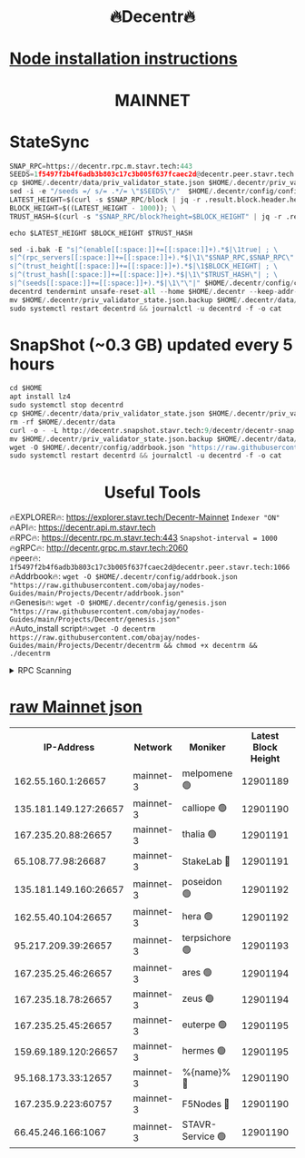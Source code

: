 <h1 align="center"> 🔥Decentr🔥</h1>

[Node installation instructions](https://github.com/obajay/nodes-Guides/tree/main/Projects/Decentr)
=
<h1 align="center"> MAINNET</h1>

# StateSync
```python
SNAP_RPC=https://decentr.rpc.m.stavr.tech:443
SEEDS=1f5497f2b4f6adb3b803c17c3b005f637fcaec2d@decentr.peer.stavr.tech:1066
cp $HOME/.decentr/data/priv_validator_state.json $HOME/.decentr/priv_validator_state.json.backup
sed -i -e "/seeds =/ s/= .*/= \"$SEEDS\"/"  $HOME/.decentr/config/config.toml
LATEST_HEIGHT=$(curl -s $SNAP_RPC/block | jq -r .result.block.header.height); \
BLOCK_HEIGHT=$((LATEST_HEIGHT - 1000)); \
TRUST_HASH=$(curl -s "$SNAP_RPC/block?height=$BLOCK_HEIGHT" | jq -r .result.block_id.hash)

echo $LATEST_HEIGHT $BLOCK_HEIGHT $TRUST_HASH

sed -i.bak -E "s|^(enable[[:space:]]+=[[:space:]]+).*$|\1true| ; \
s|^(rpc_servers[[:space:]]+=[[:space:]]+).*$|\1\"$SNAP_RPC,$SNAP_RPC\"| ; \
s|^(trust_height[[:space:]]+=[[:space:]]+).*$|\1$BLOCK_HEIGHT| ; \
s|^(trust_hash[[:space:]]+=[[:space:]]+).*$|\1\"$TRUST_HASH\"| ; \
s|^(seeds[[:space:]]+=[[:space:]]+).*$|\1\"\"|" $HOME/.decentr/config/config.toml
decentrd tendermint unsafe-reset-all --home $HOME/.decentr --keep-addr-book
mv $HOME/.decentr/priv_validator_state.json.backup $HOME/.decentr/data/priv_validator_state.json
sudo systemctl restart decentrd && journalctl -u decentrd -f -o cat
```
# SnapShot (~0.3 GB) updated every 5 hours
```python
cd $HOME
apt install lz4
sudo systemctl stop decentrd
cp $HOME/.decentr/data/priv_validator_state.json $HOME/.decentr/priv_validator_state.json.backup
rm -rf $HOME/.decentr/data
curl -o - -L http://decentr.snapshot.stavr.tech:9/decentr/decentr-snap.tar.lz4 | lz4 -c -d - | tar -x -C $HOME/.decentr --strip-components 2
mv $HOME/.decentr/priv_validator_state.json.backup $HOME/.decentr/data/priv_validator_state.json
wget -O $HOME/.decentr/config/addrbook.json "https://raw.githubusercontent.com/obajay/nodes-Guides/main/Projects/Decentr/addrbook.json"
sudo systemctl restart decentrd && journalctl -u decentrd -f -o cat
```

 <h1 align="center"> Useful Tools</h1>

🔥EXPLORER🔥:     https://explorer.stavr.tech/Decentr-Mainnet        `Indexer "ON"` \
🔥API🔥:          https://decentr.api.m.stavr.tech \
🔥RPC🔥:          https://decentr.rpc.m.stavr.tech:443              `Snapshot-interval = 1000` \
🔥gRPC🔥:         http://decentr.grpc.m.stavr.tech:2060 \
🔥peer🔥:         `1f5497f2b4f6adb3b803c17c3b005f637fcaec2d@decentr.peer.stavr.tech:1066` \
🔥Addrbook🔥:  `wget -O $HOME/.decentr/config/addrbook.json "https://raw.githubusercontent.com/obajay/nodes-Guides/main/Projects/Decentr/addrbook.json"` \
🔥Genesis🔥:  `wget -O $HOME/.decentr/config/genesis.json "https://raw.githubusercontent.com/obajay/nodes-Guides/main/Projects/Decentr/genesis.json"` \
🔥Auto_install script🔥:`wget -O decentrm https://raw.githubusercontent.com/obajay/nodes-Guides/main/Projects/Decentr/decentrm && chmod +x decentrm && ./decentrm`

<details>
<summary>RPC Scanning</summary>

<h2 align="center"> We scan nodes in real time every 4 hours. And we provide the final result of RPC endpoints.
We cannot influence the operation of these nodes in any way. </h2>


```python
If Voting Power is higher than 0 --> then the Node is a validator of the network and may be subject to attack and be a potential threat to the chain.
```
```python
We marked such validators with a red symbol
```

</details>

[raw Mainnet json](https://rpc-check.decentrm.stavr.tech/decentrm/rpc-decentrm-result.json)
=



<table><tr><th>IP-Address</th><th>Network</th><th>Moniker</th><th>Latest Block Height</th><th>Earliest Block Height</th><th>Catching Up</th><th>Tx Index</th><th>Voting Power</th><th>Scan Time</th></tr><tr><td>162.55.160.1:26657</td><td>mainnet-3</td><td>melpomene 🟢</td><td>12901189</td><td>1688950</td><td>False</td><td>on</td><td>0</td><td>2024-02-15T13:27:26.957488667UTC</td></tr><tr><td>135.181.149.127:26657</td><td>mainnet-3</td><td>calliope 🟢</td><td>12901190</td><td>1688950</td><td>False</td><td>on</td><td>0</td><td>2024-02-15T13:27:29.400748622UTC</td></tr><tr><td>167.235.20.88:26657</td><td>mainnet-3</td><td>thalia 🟢</td><td>12901191</td><td>1688950</td><td>False</td><td>on</td><td>0</td><td>2024-02-15T13:27:35.640713201UTC</td></tr><tr><td>65.108.77.98:26687</td><td>mainnet-3</td><td>StakeLab 🔴</td><td>12901191</td><td>1688950</td><td>False</td><td>on</td><td>5445242</td><td>2024-02-15T13:27:35.972098067UTC</td></tr><tr><td>135.181.149.160:26657</td><td>mainnet-3</td><td>poseidon 🟢</td><td>12901192</td><td>1688950</td><td>False</td><td>on</td><td>0</td><td>2024-02-15T13:27:40.664178668UTC</td></tr><tr><td>162.55.40.104:26657</td><td>mainnet-3</td><td>hera 🟢</td><td>12901192</td><td>1688950</td><td>False</td><td>on</td><td>0</td><td>2024-02-15T13:27:42.956591787UTC</td></tr><tr><td>95.217.209.39:26657</td><td>mainnet-3</td><td>terpsichore 🟢</td><td>12901193</td><td>1688950</td><td>False</td><td>on</td><td>0</td><td>2024-02-15T13:27:49.459966613UTC</td></tr><tr><td>167.235.25.46:26657</td><td>mainnet-3</td><td>ares 🟢</td><td>12901194</td><td>1688950</td><td>False</td><td>on</td><td>0</td><td>2024-02-15T13:27:51.787220098UTC</td></tr><tr><td>167.235.18.78:26657</td><td>mainnet-3</td><td>zeus 🟢</td><td>12901194</td><td>1688950</td><td>False</td><td>on</td><td>0</td><td>2024-02-15T13:27:54.162319654UTC</td></tr><tr><td>167.235.25.45:26657</td><td>mainnet-3</td><td>euterpe 🟢</td><td>12901195</td><td>1688950</td><td>False</td><td>on</td><td>0</td><td>2024-02-15T13:27:56.495568092UTC</td></tr><tr><td>159.69.189.120:26657</td><td>mainnet-3</td><td>hermes 🟢</td><td>12901195</td><td>1688950</td><td>False</td><td>on</td><td>0</td><td>2024-02-15T13:27:58.817254408UTC</td></tr><tr><td>95.168.173.33:12657</td><td>mainnet-3</td><td>%{name}% 🔴</td><td>12901190</td><td>8964001</td><td>False</td><td>on</td><td>4263833</td><td>2024-02-15T13:27:30.791168222UTC</td></tr><tr><td>167.235.9.223:60757</td><td>mainnet-3</td><td>F5Nodes 🔴</td><td>12901190</td><td>12380001</td><td>False</td><td>off</td><td>562</td><td>2024-02-15T13:27:31.188656678UTC</td></tr><tr><td>66.45.246.166:1067</td><td>mainnet-3</td><td>STAVR-Service 🟢</td><td>12901190</td><td>12900001</td><td>False</td><td>on</td><td>0</td><td>2024-02-15T13:27:30.047047017UTC</td></tr></table>
